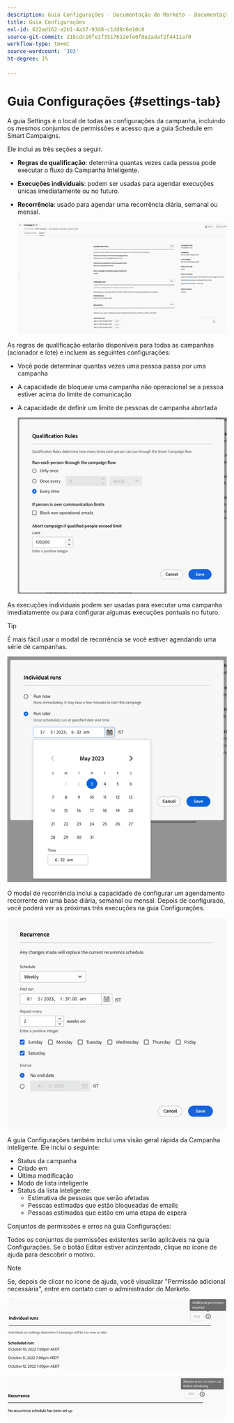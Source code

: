 ```yaml
---
description: Guia Configurações - Documentação do Marketo - Documentação do produto
title: Guia Configurações
exl-id: 622ad162-a2b1-4a37-93d8-c1dd8c6e10c8
source-git-commit: 21bcdc10fe1f3517612efe0f8e2adaf2f4411a70
workflow-type: tm+mt
source-wordcount: '303'
ht-degree: 1%

---
```


# Guia Configurações {#settings-tab}

A guia Settings é o local de todas as configurações da campanha, incluindo os mesmos conjuntos de permissões e acesso que a guia Schedule em Smart Campaigns.

Ele inclui as três seções a seguir.

* **Regras de qualificação**: determina quantas vezes cada pessoa pode executar o fluxo da Campanha Inteligente.

* **Execuções individuais**: podem ser usadas para agendar execuções únicas imediatamente ou no futuro.

* **Recorrência**: usado para agendar uma recorrência diária, semanal ou mensal.

  ![](assets/settings-tab-1.png)

As regras de qualificação estarão disponíveis para todas as campanhas (acionador e lote) e incluem as seguintes configurações:

* Você pode determinar quantas vezes uma pessoa passa por uma campanha
* A capacidade de bloquear uma campanha não operacional se a pessoa estiver acima do limite de comunicação
* A capacidade de definir um limite de pessoas de campanha abortada

  ![](assets/settings-tab-2.png)

As execuções individuais podem ser usadas para executar uma campanha imediatamente ou para configurar algumas execuções pontuais no futuro.

>[!TIP]
>
>É mais fácil usar o modal de recorrência se você estiver agendando uma série de campanhas.

![](assets/settings-tab-3.png)

O modal de recorrência inclui a capacidade de configurar um agendamento recorrente em uma base diária, semanal ou mensal. Depois de configurado, você poderá ver as próximas três execuções na guia Configurações.

![](assets/settings-tab-4.png)

A guia Configurações também inclui uma visão geral rápida da Campanha inteligente. Ele inclui o seguinte:

* Status da campanha
* Criado em
* Última modificação
* Modo de lista inteligente
* Status da lista inteligente:
   * Estimativa de pessoas que serão afetadas
   * Pessoas estimadas que estão bloqueadas de emails
   * Pessoas estimadas que estão em uma etapa de espera

Conjuntos de permissões e erros na guia Configurações:

Todos os conjuntos de permissões existentes serão aplicáveis na guia Configurações. Se o botão Editar estiver acinzentado, clique no ícone de ajuda para descobrir o motivo.

>[!NOTE]
>
>Se, depois de clicar no ícone de ajuda, você visualizar &quot;Permissão adicional necessária&quot;, entre em contato com o administrador do Marketo.

![](assets/settings-tab-5.png)

![](assets/settings-tab-6.png)
